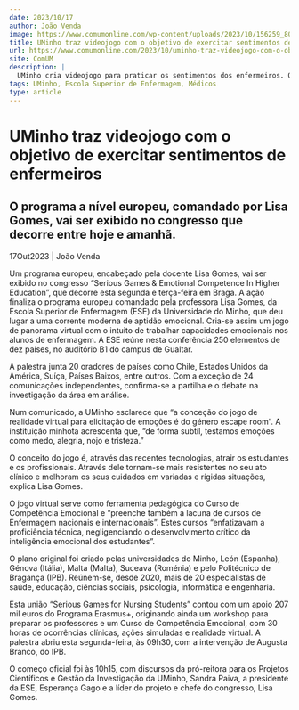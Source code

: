 ```yaml
---
date: 2023/10/17
author: João Venda
image: https://www.comumonline.com/wp-content/uploads/2023/10/156259_800x800.jpg
title: UMinho traz videojogo com o objetivo de exercitar sentimentos de enfermeiros
url: https://www.comumonline.com/2023/10/uminho-traz-videojogo-com-o-objetivo-de-exercitar-sentimentos-de-enfermeiros/
site: ComUM
description: |
  UMinho cria videojogo para praticar os sentimentos dos enfermeiros. O projeto conta com participações a nível europeu esta segunda e terça-feira.
tags: UMinho, Escola Superior de Enfermagem, Médicos
type: article
---
```



# UMinho traz videojogo com o objetivo de exercitar sentimentos de enfermeiros

## O programa a nível europeu, comandado por Lisa Gomes, vai ser exibido no congresso que decorre entre hoje e amanhã.

17Out2023 | João Venda

Um programa europeu, encabeçado pela docente Lisa Gomes, vai ser exibido no congresso “Serious Games & Emotional Competence In Higher Education”, que decorre esta segunda e terça-feira em Braga. A ação finaliza o programa europeu comandado pela professora Lisa Gomes, da Escola Superior de Enfermagem (ESE) da Universidade do Minho, que deu lugar a uma corrente moderna de aptidão emocional. Cria-se assim um jogo de panorama virtual com o intuito de trabalhar capacidades emocionais nos alunos de enfermagem. A ESE reúne nesta conferência 250 elementos de dez países, no auditório B1 do campus de Gualtar.

A palestra junta 20 oradores de países como Chile, Estados Unidos da América, Suíça, Países Baixos, entre outros. Com a exceção de 24 comunicações independentes, confirma-se a partilha e o debate na investigação da área em análise.

Num comunicado, a UMinho esclarece que “a conceção do jogo de realidade virtual para elicitação de emoções é do género escape room“. A instituição minhota acrescenta que, “de forma subtil, testamos emoções como medo, alegria, nojo e tristeza.”

O conceito do jogo é, através das recentes tecnologias, atrair os estudantes e os profissionais. Através dele tornam-se mais resistentes no seu ato clínico e melhoram os seus cuidados em variadas e rígidas situações, explica Lisa Gomes.

O jogo virtual serve como ferramenta pedagógica do Curso de Competência Emocional e “preenche também a lacuna de cursos de Enfermagem nacionais e internacionais”. Estes cursos “enfatizavam a proficiência técnica, negligenciando o desenvolvimento crítico da inteligência emocional dos estudantes”.

O plano original foi criado pelas universidades do Minho, León (Espanha), Génova (Itália), Malta (Malta), Suceava (Roménia) e pelo Politécnico de Bragança (IPB). Reúnem-se, desde 2020, mais de 20 especialistas de saúde, educação, ciências sociais, psicologia, informática e engenharia.

Esta união “Serious Games for Nursing Students” contou com um apoio 207 mil euros do Programa Erasmus+, originando ainda um workshop para preparar os professores e um Curso de Competência Emocional, com 30 horas de ocorrências clínicas, ações simuladas e realidade virtual. A palestra abriu esta segunda-feira, às 09h30, com a intervenção de Augusta Branco, do IPB.

O começo oficial foi às 10h15, com discursos da pró-reitora para os Projetos Científicos e Gestão da Investigação da UMinho, Sandra Paiva, a presidente da ESE, Esperança Gago e a líder do projeto e chefe do congresso, Lisa Gomes.
